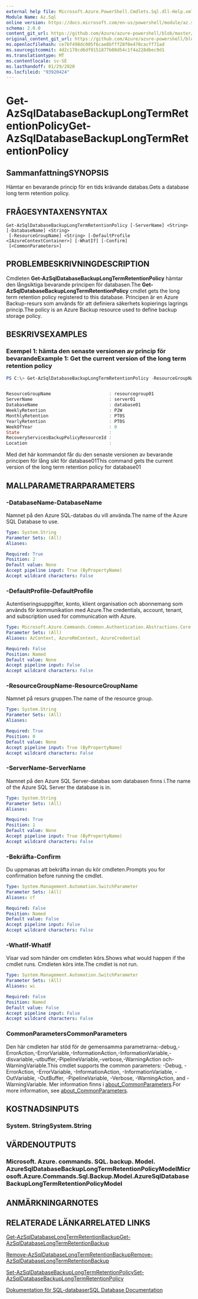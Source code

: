 ```yaml
---
external help file: Microsoft.Azure.PowerShell.Cmdlets.Sql.dll-Help.xml
Module Name: Az.Sql
online version: https://docs.microsoft.com/en-us/powershell/module/az.sql/get-azsqldatabasebackuplongtermretentionpolicy
schema: 2.0.0
content_git_url: https://github.com/Azure/azure-powershell/blob/master/src/Sql/Sql/help/Get-AzSqlDatabaseBackupLongTermRetentionPolicy.md
original_content_git_url: https://github.com/Azure/azure-powershell/blob/master/src/Sql/Sql/help/Get-AzSqlDatabaseBackupLongTermRetentionPolicy.md
ms.openlocfilehash: ce7bf498dc005f6cae8bfff28f0e470cacff71ad
ms.sourcegitcommit: 4d2c178cd6df9151877b08d54c1f4a228dbec9d1
ms.translationtype: MT
ms.contentlocale: sv-SE
ms.lasthandoff: 01/29/2020
ms.locfileid: "93920424"
---
```

# <span data-ttu-id="16daa-101">Get-AzSqlDatabaseBackupLongTermRetentionPolicy</span><span class="sxs-lookup"><span data-stu-id="16daa-101">Get-AzSqlDatabaseBackupLongTermRetentionPolicy</span></span>

## <span data-ttu-id="16daa-102">Sammanfattning</span><span class="sxs-lookup"><span data-stu-id="16daa-102">SYNOPSIS</span></span>
<span data-ttu-id="16daa-103">Hämtar en bevarande princip för en tids krävande databas.</span><span class="sxs-lookup"><span data-stu-id="16daa-103">Gets a database long term retention policy.</span></span>

## <span data-ttu-id="16daa-104">FRÅGESYNTAXEN</span><span class="sxs-lookup"><span data-stu-id="16daa-104">SYNTAX</span></span>

```
Get-AzSqlDatabaseBackupLongTermRetentionPolicy [-ServerName] <String> [-DatabaseName] <String>
 [-ResourceGroupName] <String> [-DefaultProfile <IAzureContextContainer>] [-WhatIf] [-Confirm]
 [<CommonParameters>]
```

## <span data-ttu-id="16daa-105">PROBLEMBESKRIVNING</span><span class="sxs-lookup"><span data-stu-id="16daa-105">DESCRIPTION</span></span>
<span data-ttu-id="16daa-106">Cmdleten **Get-AzSqlDatabaseBackupLongTermRetentionPolicy** hämtar den långsiktiga bevarande principen för databasen.</span><span class="sxs-lookup"><span data-stu-id="16daa-106">The **Get-AzSqlDatabaseBackupLongTermRetentionPolicy** cmdlet gets the long term retention policy registered to this database.</span></span>
<span data-ttu-id="16daa-107">Principen är en Azure Backup-resurs som används för att definiera säkerhets kopierings lagrings princip.</span><span class="sxs-lookup"><span data-stu-id="16daa-107">The policy is an Azure Backup resource used to define backup storage policy.</span></span>

## <span data-ttu-id="16daa-108">BESKRIVS</span><span class="sxs-lookup"><span data-stu-id="16daa-108">EXAMPLES</span></span>

### <span data-ttu-id="16daa-109">Exempel 1: hämta den senaste versionen av princip för bevarande</span><span class="sxs-lookup"><span data-stu-id="16daa-109">Example 1: Get the current version of the long term retention policy</span></span>
```powershell
PS C:\> Get-AzSqlDatabaseBackupLongTermRetentionPolicy -ResourceGroupName resourcegroup01 -ServerName server01 -DatabaseName database01


ResourceGroupName                      : resourcegroup01
ServerName                             : server01
DatabaseName                           : database01
WeeklyRetention                        : P2W
MonthlyRetention                       : PT0S
YearlyRetention                        : PT0S
WeekOfYear                             : 0
State                                  :
RecoveryServicesBackupPolicyResourceId :
Location                               :
```

<span data-ttu-id="16daa-110">Med det här kommandot får du den senaste versionen av bevarande principen för lång sikt för database01</span><span class="sxs-lookup"><span data-stu-id="16daa-110">This command gets the current version of the long term retention policy for database01</span></span>

## <span data-ttu-id="16daa-111">MALLPARAMETRAR</span><span class="sxs-lookup"><span data-stu-id="16daa-111">PARAMETERS</span></span>

### <span data-ttu-id="16daa-112">-DatabaseName</span><span class="sxs-lookup"><span data-stu-id="16daa-112">-DatabaseName</span></span>
<span data-ttu-id="16daa-113">Namnet på den Azure SQL-databas du vill använda.</span><span class="sxs-lookup"><span data-stu-id="16daa-113">The name of the Azure SQL Database to use.</span></span>

```yaml
Type: System.String
Parameter Sets: (All)
Aliases:

Required: True
Position: 2
Default value: None
Accept pipeline input: True (ByPropertyName)
Accept wildcard characters: False
```

### <span data-ttu-id="16daa-114">-DefaultProfile</span><span class="sxs-lookup"><span data-stu-id="16daa-114">-DefaultProfile</span></span>
<span data-ttu-id="16daa-115">Autentiseringsuppgifter, konto, klient organisation och abonnemang som används för kommunikation med Azure.</span><span class="sxs-lookup"><span data-stu-id="16daa-115">The credentials, account, tenant, and subscription used for communication with Azure.</span></span>

```yaml
Type: Microsoft.Azure.Commands.Common.Authentication.Abstractions.Core.IAzureContextContainer
Parameter Sets: (All)
Aliases: AzContext, AzureRmContext, AzureCredential

Required: False
Position: Named
Default value: None
Accept pipeline input: False
Accept wildcard characters: False
```

### <span data-ttu-id="16daa-116">-ResourceGroupName</span><span class="sxs-lookup"><span data-stu-id="16daa-116">-ResourceGroupName</span></span>
<span data-ttu-id="16daa-117">Namnet på resurs gruppen.</span><span class="sxs-lookup"><span data-stu-id="16daa-117">The name of the resource group.</span></span>

```yaml
Type: System.String
Parameter Sets: (All)
Aliases:

Required: True
Position: 0
Default value: None
Accept pipeline input: True (ByPropertyName)
Accept wildcard characters: False
```

### <span data-ttu-id="16daa-118">-ServerName</span><span class="sxs-lookup"><span data-stu-id="16daa-118">-ServerName</span></span>
<span data-ttu-id="16daa-119">Namnet på den Azure SQL Server-databas som databasen finns i.</span><span class="sxs-lookup"><span data-stu-id="16daa-119">The name of the Azure SQL Server the database is in.</span></span>

```yaml
Type: System.String
Parameter Sets: (All)
Aliases:

Required: True
Position: 1
Default value: None
Accept pipeline input: True (ByPropertyName)
Accept wildcard characters: False
```

### <span data-ttu-id="16daa-120">-Bekräfta</span><span class="sxs-lookup"><span data-stu-id="16daa-120">-Confirm</span></span>
<span data-ttu-id="16daa-121">Du uppmanas att bekräfta innan du kör cmdleten.</span><span class="sxs-lookup"><span data-stu-id="16daa-121">Prompts you for confirmation before running the cmdlet.</span></span>

```yaml
Type: System.Management.Automation.SwitchParameter
Parameter Sets: (All)
Aliases: cf

Required: False
Position: Named
Default value: False
Accept pipeline input: False
Accept wildcard characters: False
```

### <span data-ttu-id="16daa-122">-WhatIf</span><span class="sxs-lookup"><span data-stu-id="16daa-122">-WhatIf</span></span>
<span data-ttu-id="16daa-123">Visar vad som händer om cmdleten körs.</span><span class="sxs-lookup"><span data-stu-id="16daa-123">Shows what would happen if the cmdlet runs.</span></span>
<span data-ttu-id="16daa-124">Cmdleten körs inte.</span><span class="sxs-lookup"><span data-stu-id="16daa-124">The cmdlet is not run.</span></span>

```yaml
Type: System.Management.Automation.SwitchParameter
Parameter Sets: (All)
Aliases: wi

Required: False
Position: Named
Default value: False
Accept pipeline input: False
Accept wildcard characters: False
```

### <span data-ttu-id="16daa-125">CommonParameters</span><span class="sxs-lookup"><span data-stu-id="16daa-125">CommonParameters</span></span>
<span data-ttu-id="16daa-126">Den här cmdleten har stöd för de gemensamma parametrarna:-debug,-ErrorAction,-ErrorVariable,-InformationAction,-InformationVariable,-disvariable,-utbuffer,-PipelineVariable,-verbose,-WarningAction och-WarningVariable.</span><span class="sxs-lookup"><span data-stu-id="16daa-126">This cmdlet supports the common parameters: -Debug, -ErrorAction, -ErrorVariable, -InformationAction, -InformationVariable, -OutVariable, -OutBuffer, -PipelineVariable, -Verbose, -WarningAction, and -WarningVariable.</span></span> <span data-ttu-id="16daa-127">Mer information finns i [about_CommonParameters](https://go.microsoft.com/fwlink/?LinkID=113216).</span><span class="sxs-lookup"><span data-stu-id="16daa-127">For more information, see [about_CommonParameters](https://go.microsoft.com/fwlink/?LinkID=113216).</span></span>

## <span data-ttu-id="16daa-128">KOSTNADS</span><span class="sxs-lookup"><span data-stu-id="16daa-128">INPUTS</span></span>

### <span data-ttu-id="16daa-129">System. String</span><span class="sxs-lookup"><span data-stu-id="16daa-129">System.String</span></span>

## <span data-ttu-id="16daa-130">VÄRDEN</span><span class="sxs-lookup"><span data-stu-id="16daa-130">OUTPUTS</span></span>

### <span data-ttu-id="16daa-131">Microsoft. Azure. commands. SQL. backup. Model. AzureSqlDatabaseBackupLongTermRetentionPolicyModel</span><span class="sxs-lookup"><span data-stu-id="16daa-131">Microsoft.Azure.Commands.Sql.Backup.Model.AzureSqlDatabaseBackupLongTermRetentionPolicyModel</span></span>

## <span data-ttu-id="16daa-132">ANMÄRKNINGAR</span><span class="sxs-lookup"><span data-stu-id="16daa-132">NOTES</span></span>

## <span data-ttu-id="16daa-133">RELATERADE LÄNKAR</span><span class="sxs-lookup"><span data-stu-id="16daa-133">RELATED LINKS</span></span>

[<span data-ttu-id="16daa-134">Get-AzSqlDatabaseLongTermRetentionBackup</span><span class="sxs-lookup"><span data-stu-id="16daa-134">Get-AzSqlDatabaseLongTermRetentionBackup</span></span>](./Get-AzSqlDatabaseLongTermRetentionBackup.md)

[<span data-ttu-id="16daa-135">Remove-AzSqlDatabaseLongTermRetentionBackup</span><span class="sxs-lookup"><span data-stu-id="16daa-135">Remove-AzSqlDatabaseLongTermRetentionBackup</span></span>](./Remove-AzSqlDatabaseLongTermRetentionBackup.md)

[<span data-ttu-id="16daa-136">Set-AzSqlDatabaseBackupLongTermRetentionPolicy</span><span class="sxs-lookup"><span data-stu-id="16daa-136">Set-AzSqlDatabaseBackupLongTermRetentionPolicy</span></span>](./Set-AzSqlDatabaseBackupLongTermRetentionPolicy.md)

[<span data-ttu-id="16daa-137">Dokumentation för SQL-databaser</span><span class="sxs-lookup"><span data-stu-id="16daa-137">SQL Database Documentation</span></span>](https://docs.microsoft.com/azure/sql-database/)